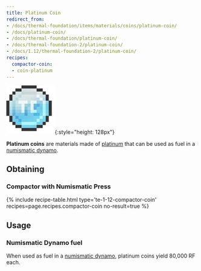 ```yaml
---
title: Platinum Coin
redirect_from:
- /docs/thermal-foundation/items/materials/coins/platinum-coin/
- /docs/platinum-coin/
- /docs/thermal-foundation/platinum-coin/
- /docs/thermal-foundation-2/platinum-coin/
- /docs/1.12/thermal-foundation-2/platinum-coin/
recipes:
  compactor-coin:
  - coin-platinum
---
```


![Platinum coin](/assets/images/thermal-foundation-2/coin-platinum.png){:style="height: 128px"}


**Platinum coins** are materials made of [platinum](/docs/1.12/thermal-foundation/platinum-ingot/) that
can be used as fuel in a [numismatic dynamo](/docs/1.12/thermal-expansion/numismatic-dynamo/).


Obtaining
---------

### Compactor with Numismatic Press
{% include recipe-table.html type='te-1-12-compactor-coin' recipes=page.recipes.compactor-coin no-result=true %}


Usage
-----

### Numismatic Dynamo fuel
When used as fuel in a [numismatic dynamo](/docs/1.12/thermal-expansion/numismatic-dynamo/), platinum
coins yield 80,000 RF each.
